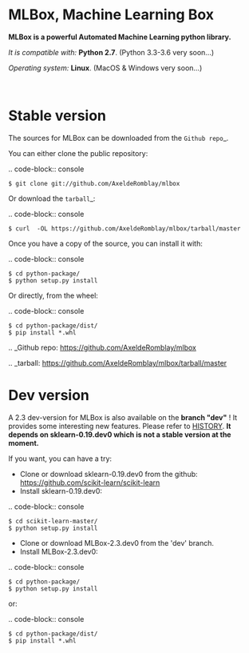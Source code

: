 MLBox, Machine Learning Box
===========================

__MLBox is a powerful Automated Machine Learning python library.__

_It is compatible with:_ __Python 2.7__. (Python 3.3-3.6 very soon...)

_Operating system:_ __Linux__. (MacOS & Windows very soon...)

<br/>

Stable version
==============


The sources for MLBox can be downloaded from the `Github repo`_.

You can either clone the public repository:

.. code-block:: console

    $ git clone git://github.com/AxeldeRomblay/mlbox

Or download the `tarball`_:

.. code-block:: console

    $ curl  -OL https://github.com/AxeldeRomblay/mlbox/tarball/master


Once you have a copy of the source, you can install it with:

.. code-block:: console

    $ cd python-package/
    $ python setup.py install

Or directly, from the wheel:

.. code-block:: console

    $ cd python-package/dist/
    $ pip install *.whl


.. _Github repo: https://github.com/AxeldeRomblay/mlbox

.. _tarball: https://github.com/AxeldeRomblay/mlbox/tarball/master



Dev version
===========


A 2.3 dev-version for MLBox is also available on the __branch "dev"__ ! It provides some interesting new features. Please refer to [HISTORY](https://github.com/AxeldeRomblay/MLBox/blob/master/HISTORY.rst). __It depends on sklearn-0.19.dev0 which is not a stable version at the moment.__

If you want, you can have a try: 

* Clone or download sklearn-0.19.dev0 from the github: https://github.com/scikit-learn/scikit-learn
* Install sklearn-0.19.dev0: 

.. code-block:: console

    $ cd scikit-learn-master/
    $ python setup.py install 

* Clone or download MLBox-2.3.dev0 from the 'dev' branch. 
* Install MLBox-2.3.dev0: 

.. code-block:: console

    $ cd python-package/
    $ python setup.py install 

or:

.. code-block:: console

    $ cd python-package/dist/
    $ pip install *.whl



